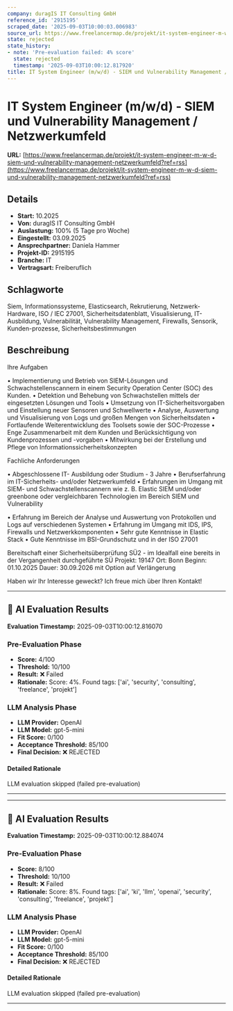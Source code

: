 ```yaml
---
company: duragIS IT Consulting GmbH
reference_id: '2915195'
scraped_date: '2025-09-03T10:00:03.006983'
source_url: https://www.freelancermap.de/projekt/it-system-engineer-m-w-d-siem-und-vulnerability-management-netzwerkumfeld?ref=rss
state: rejected
state_history:
- note: 'Pre-evaluation failed: 4% score'
  state: rejected
  timestamp: '2025-09-03T10:00:12.817920'
title: IT System Engineer (m/w/d) - SIEM und Vulnerability Management / Netzwerkumfeld
---
```



# IT System Engineer (m/w/d) - SIEM und Vulnerability Management / Netzwerkumfeld
**URL:** [https://www.freelancermap.de/projekt/it-system-engineer-m-w-d-siem-und-vulnerability-management-netzwerkumfeld?ref=rss](https://www.freelancermap.de/projekt/it-system-engineer-m-w-d-siem-und-vulnerability-management-netzwerkumfeld?ref=rss)
## Details
- **Start:** 10.2025
- **Von:** duragIS IT Consulting GmbH
- **Auslastung:** 100% (5 Tage pro Woche)
- **Eingestellt:** 03.09.2025
- **Ansprechpartner:** Daniela Hammer
- **Projekt-ID:** 2915195
- **Branche:** IT
- **Vertragsart:** Freiberuflich

## Schlagworte
Siem, Informationssysteme, Elasticsearch, Rekrutierung, Netzwerk-Hardware, ISO / IEC 27001, Sicherheitsdatenblatt, Visualisierung, IT-Ausbildung, Vulnerabilität, Vulnerability Management, Firewalls, Sensorik, Kunden-prozesse, Sicherheitsbestimmungen

## Beschreibung
Ihre Aufgaben

• Implementierung und Betrieb von SIEM-Lösungen und Schwachstellenscannern in einem Security Operation Center (SOC) des Kunden.
• Detektion und Behebung von Schwachstellen mittels der eingesetzten Lösungen und Tools
• Umsetzung von IT-Sicherheitsvorgaben und Einstellung neuer Sensoren und Schwellwerte
• Analyse, Auswertung und Visualisierung von Logs und großen Mengen von Sicherheitsdaten
• Fortlaufende Weiterentwicklung des Toolsets sowie der SOC-Prozesse
• Enge Zusammenarbeit mit dem Kunden und Berücksichtigung von Kundenprozessen und -vorgaben
• Mitwirkung bei der Erstellung und Pflege von Informationssicherheitskonzepten

Fachliche Anforderungen

• Abgeschlossene IT- Ausbildung oder Studium - 3 Jahre
• Berufserfahrung im IT-Sicherheits- und/oder Netzwerkumfeld
• Erfahrungen im Umgang mit SIEM- und Schwachstellenscannern wie z. B. Elastic SIEM und/oder greenbone oder vergleichbaren Technologien im Bereich SIEM und Vulnerability

• Erfahrung im Bereich der Analyse und Auswertung von Protokollen und Logs auf verschiedenen Systemen
• Erfahrung im Umgang mit IDS, IPS, Firewalls und Netzwerkkomponenten
• Sehr gute Kenntnisse in Elastic Stack
• Gute Kenntnisse im BSI-Grundschutz und in der ISO 27001

Bereitschaft einer Sicherheitsüberprüfung SÜ2 - im Idealfall eine bereits in der Vergangenheit durchgeführte SÜ
Projekt: 19147
Ort: Bonn
Beginn: 01.10.2025
Dauer: 30.09.2026 mit Option auf Verlängerung

Haben wir Ihr Interesse geweckt? Ich freue mich über Ihren Kontakt!

---

## 🤖 AI Evaluation Results

**Evaluation Timestamp:** 2025-09-03T10:00:12.816070

### Pre-Evaluation Phase
- **Score:** 4/100
- **Threshold:** 10/100
- **Result:** ❌ Failed
- **Rationale:** Score: 4%. Found tags: ['ai', 'security', 'consulting', 'freelance', 'projekt']

### LLM Analysis Phase
- **LLM Provider:** OpenAI
- **LLM Model:** gpt-5-mini
- **Fit Score:** 0/100
- **Acceptance Threshold:** 85/100
- **Final Decision:** ❌ REJECTED

#### Detailed Rationale
LLM evaluation skipped (failed pre-evaluation)

---


---

## 🤖 AI Evaluation Results

**Evaluation Timestamp:** 2025-09-03T10:00:12.884074

### Pre-Evaluation Phase
- **Score:** 8/100
- **Threshold:** 10/100
- **Result:** ❌ Failed
- **Rationale:** Score: 8%. Found tags: ['ai', 'ki', 'llm', 'openai', 'security', 'consulting', 'freelance', 'projekt']

### LLM Analysis Phase
- **LLM Provider:** OpenAI
- **LLM Model:** gpt-5-mini
- **Fit Score:** 0/100
- **Acceptance Threshold:** 85/100
- **Final Decision:** ❌ REJECTED

#### Detailed Rationale
LLM evaluation skipped (failed pre-evaluation)

---

